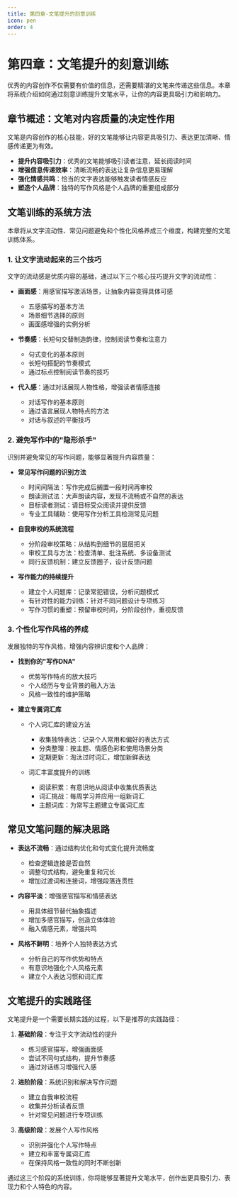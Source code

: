 ```yaml
---
title: 第四章-文笔提升的刻意训练
icon: pen
order: 4
---
```


# 第四章：文笔提升的刻意训练

优秀的内容创作不仅需要有价值的信息，还需要精湛的文笔来传递这些信息。本章将系统介绍如何通过刻意训练提升文笔水平，让你的内容更具吸引力和影响力。

## 章节概述：文笔对内容质量的决定性作用

文笔是内容创作的核心技能，好的文笔能够让内容更具吸引力、表达更加清晰、情感传递更为有效。

- **提升内容吸引力**：优秀的文笔能够吸引读者注意，延长阅读时间
- **增强信息传递效率**：清晰流畅的表达让复杂信息更易理解
- **强化情感共鸣**：恰当的文字表达能够触发读者情感反应
- **塑造个人品牌**：独特的写作风格是个人品牌的重要组成部分

## 文笔训练的系统方法

本章将从文字流动性、常见问题避免和个性化风格养成三个维度，构建完整的文笔训练体系。

### 1. 让文字流动起来的三个技巧

文字的流动感是优质内容的基础，通过以下三个核心技巧提升文字的流动性：

- **画面感**：用感官描写激活场景，让抽象内容变得具体可感
  - 五感描写的基本方法
  - 场景细节选择的原则
  - 画面感增强的实例分析

- **节奏感**：长短句交替制造韵律，控制阅读节奏和注意力
  - 句式变化的基本原则
  - 长短句搭配的节奏模式
  - 通过标点控制阅读节奏的技巧

- **代入感**：通过对话展现人物性格，增强读者情感连接
  - 对话写作的基本原则
  - 通过语言展现人物特点的方法
  - 对话与叙述的平衡技巧

### 2. 避免写作中的"隐形杀手"

识别并避免常见的写作问题，能够显著提升内容质量：

- **常见写作问题的识别方法**
  - 时间间隔法：写作完成后搁置一段时间再审校
  - 朗读测试法：大声朗读内容，发现不流畅或不自然的表达
  - 目标读者测试：请目标受众阅读并提供反馈
  - 专业工具辅助：使用写作分析工具检测常见问题

- **自我审校的系统流程**
  - 分阶段审校策略：从结构到细节的层层把关
  - 审校工具与方法：检查清单、批注系统、多设备测试
  - 同行反馈机制：建立反馈圈子，设计反馈问题

- **写作能力的持续提升**
  - 建立个人问题库：记录常犯错误，分析问题模式
  - 有针对性的能力训练：针对不同问题设计专项练习
  - 写作习惯的重塑：预留审校时间，分阶段创作，重视反馈

### 3. 个性化写作风格的养成

发展独特的写作风格，增强内容辨识度和个人品牌：

- **找到你的"写作DNA"**
  - 优势写作特点的放大技巧
  - 个人经历与专业背景的融入方法
  - 风格一致性的维护策略

- **建立专属词汇库**
  - 个人词汇库的建设方法
    - 收集独特表达：记录个人常用和偏好的表达方式
    - 分类整理：按主题、情感色彩和使用场景分类
    - 定期更新：淘汰过时词汇，增加新鲜表达
  
  - 词汇丰富度提升的训练
    - 阅读积累：有意识地从阅读中收集优质表达
    - 词汇挑战：每周学习并应用一组新词汇
    - 主题词库：为常写主题建立专属词汇库

## 常见文笔问题的解决思路

- **表达不流畅**：通过结构优化和句式变化提升流畅度
  - 检查逻辑连接是否自然
  - 调整句式结构，避免重复和冗长
  - 增加过渡词和连接词，增强段落连贯性

- **内容平淡**：增强感官描写和情感表达
  - 用具体细节替代抽象描述
  - 增加多感官描写，创造立体体验
  - 融入情感元素，增强共鸣

- **风格不鲜明**：培养个人独特表达方式
  - 分析自己的写作优势和特点
  - 有意识地强化个人风格元素
  - 建立个人表达习惯和词汇库

## 文笔提升的实践路径

文笔提升是一个需要长期实践的过程，以下是推荐的实践路径：

1. **基础阶段**：专注于文字流动性的提升
   - 练习感官描写，增强画面感
   - 尝试不同句式结构，提升节奏感
   - 通过对话练习增强代入感

2. **进阶阶段**：系统识别和解决写作问题
   - 建立自我审校流程
   - 收集并分析读者反馈
   - 针对常见问题进行专项训练

3. **高级阶段**：发展个人写作风格
   - 识别并强化个人写作特点
   - 建立和丰富专属词汇库
   - 在保持风格一致性的同时不断创新

通过这三个阶段的系统训练，你将能够显著提升文笔水平，创作出更具吸引力、表现力和个人特色的内容。
